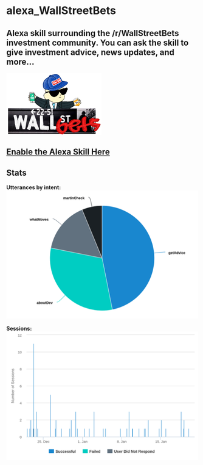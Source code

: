 # alexa_WallStreetBets

## Alexa skill surrounding the /r/WallStreetBets investment community.  You can ask the skill to give investment advice, news updates, and more...

<img src="src/wsb.png" width="250">

## [Enable the Alexa Skill Here](https://www.amazon.com/Theriley106-WallStreetBets/dp/B0788ZRVLV)

## Stats

**Utterances by intent:**
[![N|Solid](src/intents.png)](#)

**Sessions:**
[![N|Solid](src/sessions.png)](#)